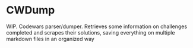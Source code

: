# CWDump
WIP. Codewars parser/dumper. Retrieves some information on challenges completed and scrapes their solutions, saving everything on multiple markdown files in an organized way
